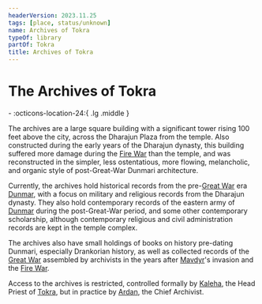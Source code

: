 ```yaml
---
headerVersion: 2023.11.25
tags: [place, status/unknown]
name: Archives of Tokra
typeOf: library
partOf: Tokra
title: Archives of Tokra
---
```

# The Archives of Tokra
<div class="grid cards ext-narrow-margin ext-one-column" markdown>
-    :octicons-location-24:{ .lg .middle }   
</div>


The archives are a large square building with a significant tower rising 100 feet above the city, across the Dharajun Plaza from the temple. Also constructed during the early years of the Dharajun dynasty, this building suffered more damage during the [Fire War](<../../../../../../events/1500s/fire-war.md>) than the temple, and was reconstructed in the simpler, less ostentatious, more flowing, melancholic, and organic style of post-Great-War Dunmari architecture.

Currently, the archives hold historical records from the pre-[Great War](<../../../../../../events/1500s/great-war.md>) era [Dunmar](<../../dunmar.md>), with a focus on military and religious records from the Dharajun dynasty. They also hold contemporary records of the eastern army of [Dunmar](<../../dunmar.md>) during the post-Great-War period, and some other contemporary scholarship, although contemporary religious and civil administration records are kept in the temple complex.

The archives also have small holdings of books on history pre-dating Dunmari, especially Drankorian history, as well as collected records of the [Great War](<../../../../../../events/1500s/great-war.md>) assembled by archivists in the years after [Mavdyr](<../../../../../../people/historical-figures/mavdyr.md>)'s invasion and the [Fire War](<../../../../../../events/1500s/fire-war.md>).

Access to the archives is restricted, controlled formally by [Kaleha](<../../../../../../people/dunmari/kaleha.md>), the Head Priest of [Tokra](<./tokra.md>), but in practice by [Ardan](<../../../../../../people/dunmari/ardan.md>), the Chief Archivist. 

